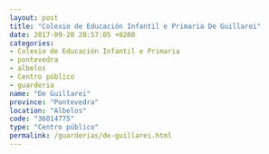 ```yaml
---
layout: post
title: "Colexio de Educación Infantil e Primaria De Guillarei"
date: 2017-09-20 20:57:05 +0200
categories:
- Colexio de Educación Infantil e Primaria
- pontevedra
- albelos
- Centro público
- guarderia
name: "De Guillarei"
province: "Pontevedra"
location: "Albelos"
code: "36014775"
type: "Centro público"
permalink: /guarderias/de-guillarei.html
---
```

